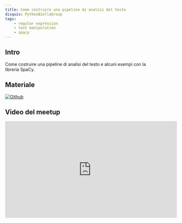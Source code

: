 ```yaml
---
title: Come costruire una pipeline di analisi del testo
disquis: PythonBiellaGroup
tags:
    - regular expression
    - text manipulation
    - spacy
---
```


## Intro

Come costruire una pipeline di analisi del testo e alcuni esempi con la libreria SpaCy.

## Materiale

[![Github](https://img.shields.io/badge/GitHub-181717.svg?style=for-the-badge&logo=GitHub&logoColor=white)](https://github.com/PythonBiellaGroup/MaterialeSerate/tree/master/AnalisiTesto/Lezione3)

## Video del meetup

<iframe width="560" height="315" src="https://www.youtube.com/embed/pSnow5cmHic?si=5gCTQh8LOtsOpWx1" title="YouTube video player" frameborder="0" allow="accelerometer; autoplay; clipboard-write; encrypted-media; gyroscope; picture-in-picture; web-share" allowfullscreen></iframe>